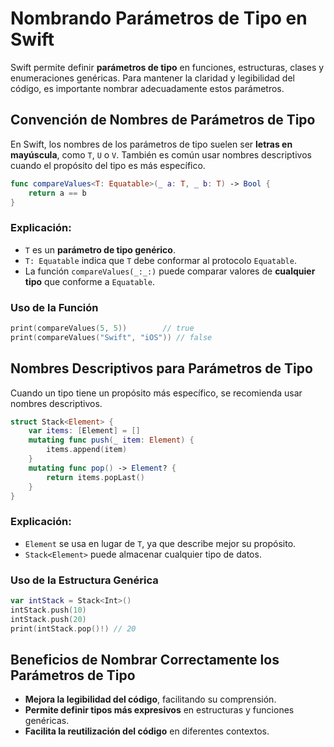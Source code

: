 # Nombrando Parámetros de Tipo en Swift

Swift permite definir **parámetros de tipo** en funciones, estructuras, clases y enumeraciones genéricas. Para mantener la claridad y legibilidad del código, es importante nombrar adecuadamente estos parámetros.

## Convención de Nombres de Parámetros de Tipo

En Swift, los nombres de los parámetros de tipo suelen ser **letras en mayúscula**, como `T`, `U` o `V`. También es común usar nombres descriptivos cuando el propósito del tipo es más específico.

```swift
func compareValues<T: Equatable>(_ a: T, _ b: T) -> Bool {
    return a == b
}
```

### Explicación:
- `T` es un **parámetro de tipo genérico**.
- `T: Equatable` indica que `T` debe conformar al protocolo `Equatable`.
- La función `compareValues(_:_:)` puede comparar valores de **cualquier tipo** que conforme a `Equatable`.

### Uso de la Función
```swift
print(compareValues(5, 5))        // true
print(compareValues("Swift", "iOS")) // false
```

## Nombres Descriptivos para Parámetros de Tipo

Cuando un tipo tiene un propósito más específico, se recomienda usar nombres descriptivos.

```swift
struct Stack<Element> {
    var items: [Element] = []
    mutating func push(_ item: Element) {
        items.append(item)
    }
    mutating func pop() -> Element? {
        return items.popLast()
    }
}
```

### Explicación:
- `Element` se usa en lugar de `T`, ya que describe mejor su propósito.
- `Stack<Element>` puede almacenar cualquier tipo de datos.

### Uso de la Estructura Genérica
```swift
var intStack = Stack<Int>()
intStack.push(10)
intStack.push(20)
print(intStack.pop()!) // 20
```

## Beneficios de Nombrar Correctamente los Parámetros de Tipo
- **Mejora la legibilidad del código**, facilitando su comprensión.
- **Permite definir tipos más expresivos** en estructuras y funciones genéricas.
- **Facilita la reutilización del código** en diferentes contextos.

